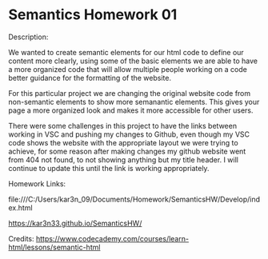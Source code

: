 # Semantics Homework 01

Description:

We wanted to create semantic elements for our html code to define our content more clearly, using some of the basic elements we are able to have a more organized code that will allow multiple people working on a code better guidance for the formatting of the website.

For this particular project we are changing the original website code from non-semantic elements to show more semanantic elements. This gives your page a more organized look and makes it more accessible for other users.

There were some challenges in this project to have the links between working in VSC and pushing my changes to Github, even though my VSC code shows the website with the appropriate layout we were trying to achieve, for some reason after making changes my github website went from 404 not found, to not showing anything but my title header. I will continue to update this until the link is working appropriately.

Homework Links:

file:///C:/Users/kar3n_09/Documents/Homework/SemanticsHW/Develop/index.html

https://kar3n33.github.io/SemanticsHW/

Credits:
https://www.codecademy.com/courses/learn-html/lessons/semantic-html

